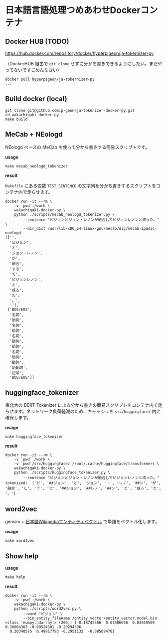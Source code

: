 # 日本語言語処理つめあわせDockerコンテナ

## Docker HUB (TODO)

https://hub.docker.com/repository/docker/hyperpigeon/ja-tokernizer-py

（DockerHUB 経由で `git clone` せずに分かち書きできるようにしたい。まだやってないですごめんなさい）

```
docker pull hyperpigeon/ja-tokernizer-py
...
```


## Build docker (local)

```
git clone git@github.com:p-geon/ja-tokenizer-docker-py.git
cd wakachigaki-docker-py
make build
```


## MeCab + NEologd

NEologd ベースの MeCab を使って分かち書きする簡易スクリプトです。

**usage**

```
make mecab_neologd_tokenizer
```

**result**

`Makefile` にある変数 `TEST_SENTENCE` の文字列を分かち書きするスクリプトをコンテナ内で走らせます。

```
docker run -it --rm \
	-v `pwd`:/work \
	wakachigaki-docker-py \
	python ./scripts/mecab_neologd_tokenizer.py \
		--sentence "ピジョンとジョン・レノンが融合してピジョンレノンと成った。" \
		--dir_dict /usr/lib/x86_64-linux-gnu/mecab/dic/mecab-ipadic-neologd
(['',
  'ピジョン',
  'と',
  'ジョン・レノン',
  'が',
  '融合',
  'する',
  'て',
  'ピジョンレノン',
  'と',
  '成る',
  'た',
  '。',
  ''],
 ['BOS/EOS',
  '名詞',
  '助詞',
  '名詞',
  '助詞',
  '名詞',
  '動詞',
  '助詞',
  '名詞',
  '助詞',
  '動詞',
  '助動詞',
  '記号',
  'BOS/EOS'])
```


##  huggingface_tokenizer

東北大の BERT-Tokenizer による分かち書きの簡易スクリプトをコンテナ内で走らせます。ネットワーク負荷軽減のため、キャッシュを `src/huggingface/` 内に確保します。

**usage**

```
make huggingface_tokenizer
```

**result**

```
docker run -it --rm \
	-v `pwd`:/work \
	-v `pwd`/src/huggingface/:/root/.cache/huggingface/transformers \
	wakachigaki-docker-py \
	python ./scripts/huggingface_tokenizer.py \
		--sentence "ピジョンとジョン・レノンが融合してピジョンレノンと成った。"
tokenized:  ['ピ', '##ジョン', 'と', 'ジョン', '・', 'レノ', '##ン', 'が', '融合', 'し', 'て', 'ピ', '##ジョン', '##レノ', '##ン', 'と', '成っ', 'た', '。']
```


## word2vec

gensim + [日本語Wikipediaエンティティベクトル](http://www.cl.ecei.tohoku.ac.jp/~m-suzuki/jawiki_vector/) で単語をベクトル化します。

**usage**

```
make word2vec
```


## Show help

**usage**

```
make help
```

**result**

```
docker run -it --rm \
	-v `pwd`:/work \
	wakachigaki-docker-py \
	python ./scripts/word2vec.py \
		--word "ピジョン" \
		--bin_entity_filename /entity_vector/entity_vector.model.bin
<class 'numpy.ndarray'> (200,) [ 0.18742366  0.07586656  0.03849505  0.38004303 -0.00524301 -0.20294596
  0.20340575  0.49917793 -0.2951132  -0.08509478]
```